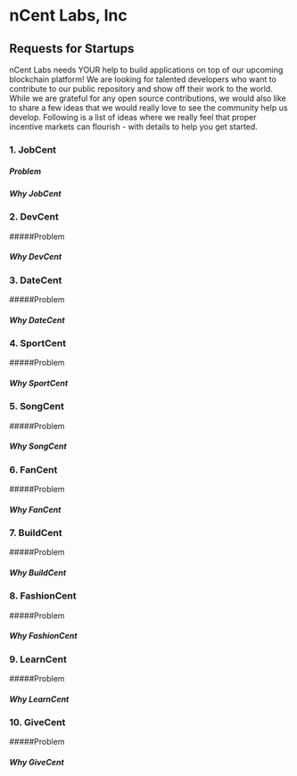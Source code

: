 # nCent Labs, Inc
## Requests for Startups
nCent Labs needs YOUR help to build applications on top of our upcoming blockchain platform! We are looking for talented developers who want to contribute to our public repository and show off their work to the world. While we are grateful for any open source contributions, we would also like to share a few ideas that we would really love to see the community help us develop. Following is a list of ideas where we really feel that proper incentive markets can flourish - with details to help you get started.
### 1. JobCent
##### Problem

##### Why JobCent

### 2. DevCent
#####Problem

##### Why DevCent

### 3. DateCent
#####Problem

##### Why DateCent

### 4. SportCent
#####Problem

##### Why SportCent

### 5. SongCent
#####Problem

##### Why SongCent

### 6. FanCent
#####Problem

##### Why FanCent

### 7. BuildCent
#####Problem

##### Why BuildCent

### 8. FashionCent
#####Problem

##### Why FashionCent

### 9. LearnCent
#####Problem

##### Why LearnCent

### 10. GiveCent
#####Problem

##### Why GiveCent
